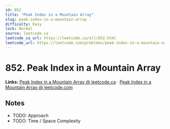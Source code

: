 ```yaml
--- 
id: 852
title: "Peak Index in a Mountain Array"
slug: peak-index-in-a-mountain-array
difficulty: Easy
lock: Normal
source: leetcode.ca
leetcode_ca_url: https://leetcode.ca/all/852.html
leetcode_url: https://leetcode.com/problems/peak-index-in-a-mountain-array/
---
```


# 852. Peak Index in a Mountain Array

**Links:** [Peak Index in a Mountain Array @ leetcode.ca](https://leetcode.ca/all/852.html) · [Peak Index in a Mountain Array @ leetcode.com](https://leetcode.com/problems/peak-index-in-a-mountain-array/)

## Notes
- TODO: Approach
- TODO: Time / Space Complexity
